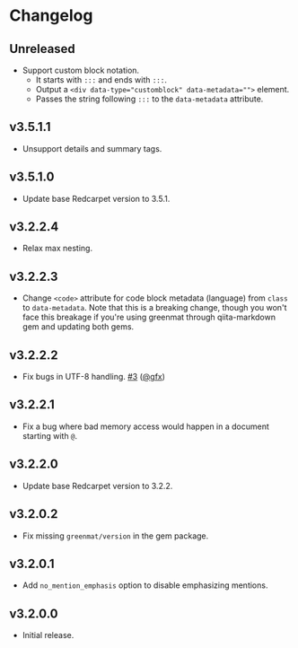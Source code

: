 # Changelog

## Unreleased

* Support custom block notation.
  * It starts with `:::` and ends with `:::`.
  * Output a `<div data-type="customblock" data-metadata="">` element.
  * Passes the string following `:::` to the `data-metadata` attribute.

## v3.5.1.1

* Unsupport details and summary tags.

## v3.5.1.0

* Update base Redcarpet version to 3.5.1.

## v3.2.2.4

* Relax max nesting.

## v3.2.2.3

* Change `<code>` attribute for code block metadata (language) from `class` to `data-metadata`.
  Note that this is a breaking change, though you won't face this breakage if you're using greenmat through qiita-markdown gem and updating both gems.

## v3.2.2.2

* Fix bugs in UTF-8 handling. [#3](https://github.com/increments/greenmat/pull/3) ([@gfx](https://github.com/gfx))

## v3.2.2.1

* Fix a bug where bad memory access would happen in a document starting with `@`.

## v3.2.2.0

* Update base Redcarpet version to 3.2.2.

## v3.2.0.2

* Fix missing `greenmat/version` in the gem package.

## v3.2.0.1

* Add `no_mention_emphasis` option to disable emphasizing mentions.

## v3.2.0.0

* Initial release.
